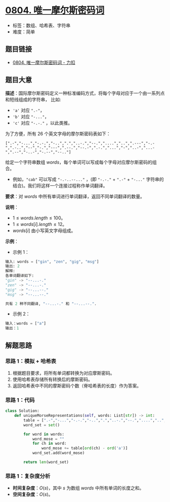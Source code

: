 # [0804. 唯一摩尔斯密码词](https://leetcode.cn/problems/unique-morse-code-words/)

- 标签：数组、哈希表、字符串
- 难度：简单

## 题目链接

- [0804. 唯一摩尔斯密码词 - 力扣](https://leetcode.cn/problems/unique-morse-code-words/)

## 题目大意

**描述**：国际摩尔斯密码定义一种标准编码方式，将每个字母对应于一个由一系列点和短线组成的字符串， 比如:

- `'a'` 对应 `".-"`，
- `'b'` 对应 `"-..."`，
- `'c'` 对应 `"-.-."` ，以此类推。

为了方便，所有 $26$ 个英文字母的摩尔斯密码表如下：

`[".-","-...","-.-.","-..",".","..-.","--.","....","..",".---","-.-",".-..","--","-.","---",".--.","--.-",".-.","...","-","..-","...-",".--","-..-","-.--","--.."]`

给定一个字符串数组 $words$，每个单词可以写成每个字母对应摩尔斯密码的组合。

- 例如，`"cab"` 可以写成 `"-.-..--..."` ，(即 `"-.-."` + `".-"` + `"-..."` 字符串的结合)。我们将这样一个连接过程称作单词翻译。

**要求**：对 $words$ 中所有单词进行单词翻译，返回不同单词翻译的数量。

**说明**：

- $1 \le words.length \le 100$。
- $1 \le words[i].length \le 12$。
- $words[i]$ 由小写英文字母组成。

**示例**：

- 示例 1：

```python
输入: words = ["gin", "zen", "gig", "msg"]
输出: 2
解释: 
各单词翻译如下:
"gin" -> "--...-."
"zen" -> "--...-."
"gig" -> "--...--."
"msg" -> "--...--."

共有 2 种不同翻译, "--...-." 和 "--...--.".
```

- 示例 2：

```python
输入：words = ["a"]
输出：1
```

## 解题思路

### 思路 1：模拟 + 哈希表

1. 根据题目要求，将所有单词都转换为对应摩斯密码。
2. 使用哈希表存储所有转换后的摩斯密码。
3. 返回哈希表中不同的摩斯密码个数（脊哈希表的长度）作为答案。

### 思路 1：代码

```Python
class Solution:
    def uniqueMorseRepresentations(self, words: List[str]) -> int:
        table = [".-","-...","-.-.","-..",".","..-.","--.","....","..",".---","-.-",".-..","--","-.","---",".--.","--.-",".-.","...","-","..-","...-",".--","-..-","-.--","--.."]
        word_set = set()

        for word in words:
            word_mose = ""
            for ch in word:
                word_mose += table[ord(ch) - ord('a')]
            word_set.add(word_mose)

        return len(word_set)
```

### 思路 1：复杂度分析

- **时间复杂度**：$O(s)$，其中 $s$ 为数组 $words$ 中所有单词的长度之和。
- **空间复杂度**：$O(s)$。

